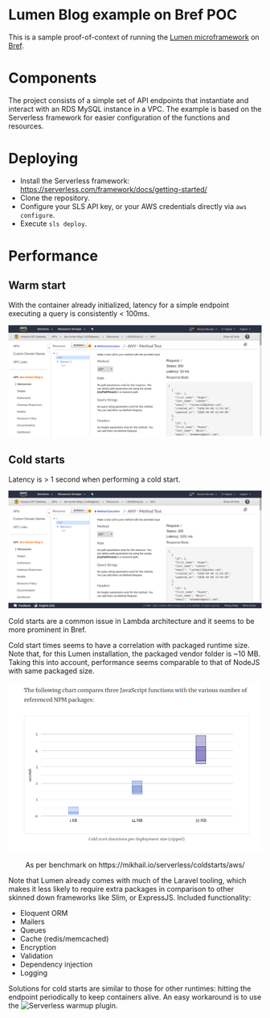 # Lumen Blog example on Bref POC

This is a sample proof-of-context of running the [Lumen microframework](https://lumen.laravel.com/) on [Bref](https://bref.sh/).

# Components

The project consists of a simple set of API endpoints that instantiate and interact with an RDS MySQL instance in a VPC.
The example is based on the Serverless framework for easier configuration of the functions and resources.

# Deploying

- Install the Serverless framework: https://serverless.com/framework/docs/getting-started/
- Clone the repository.
- Configure your SLS API key, or your AWS credentials directly via `aws configure`.
- Execute `sls deploy`.

# Performance

## Warm start

With the container already initialized, latency for a simple endpoint executing a query is consistently < 100ms.

![Warm start](warm-start.png)

## Cold starts

Latency is > 1 second when performing a cold start. 

![Cold start](cold-start.png)

Cold starts are a common issue in Lambda architecture and it seems to be more prominent in Bref.

Cold start times seems to have a correlation with packaged runtime size.
Note that, for this Lumen installation, the packaged vendor folder is ~10 MB.
Taking this into account, performance seems comparable to that of NodeJS with same packaged size.

![Latency wrt. size](latency-vs-size.png)

<center>
<p>
As per benchmark on https://mikhail.io/serverless/coldstarts/aws/
</p>
</center>


Note that Lumen already comes with much of the Laravel tooling, which makes it less likely to require extra packages in comparison to other skinned down
frameworks like Slim, or ExpressJS. Included functionality:

- Eloquent ORM
- Mailers
- Queues
- Cache (redis/memcached)
- Encryption
- Validation
- Dependency injection
- Logging

Solutions for cold starts are similar to those for other runtimes: hitting the endpoint periodically to keep containers alive.
An easy workaround is to use the ![Serverless warmup plugin](https://serverless.com/plugins/serverless-plugin-warmup/).
